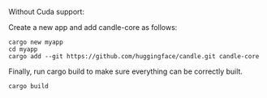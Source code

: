 Without Cuda support:

Create a new app and add candle-core as follows:

```
cargo new myapp
cd myapp
cargo add --git https://github.com/huggingface/candle.git candle-core
```
Finally, run cargo build to make sure everything can be correctly built.

```
cargo build
```
